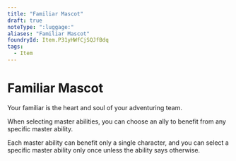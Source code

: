 ```yaml
---
title: "Familiar Mascot"
draft: true
noteType: ":luggage:"
aliases: "Familiar Mascot"
foundryId: Item.P31yHWfCjSQJfBdq
tags:
  - Item
---
```


# Familiar Mascot

Your familiar is the heart and soul of your adventuring team.

When selecting master abilities, you can choose an ally to benefit from any specific master ability.

Each master ability can benefit only a single character, and you can select a specific master ability only once unless the ability says otherwise.
